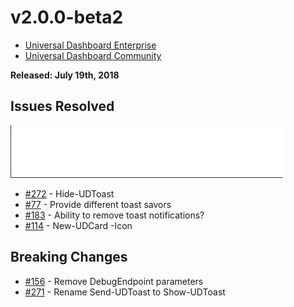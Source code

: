 # v2.0.0-beta2

* [Universal Dashboard Enterprise](https://www.powershellgallery.com/packages/UniversalDashboard/)
* [Universal Dashboard Community](https://www.powershellgallery.com/packages/UniversalDashboard/)

**Released: July 19th, 2018**

## Issues Resolved

![](/images/toast.gif)

* [\#272](https://github.com/ironmansoftware/universal-dashboard/issues/272) - Hide-UDToast
* [\#77](https://github.com/ironmansoftware/universal-dashboard/issues/77) - Provide different toast savors
* [\#183](https://github.com/ironmansoftware/universal-dashboard/issues/183) - Ability to remove toast notifications?
* [\#114](https://github.com/ironmansoftware/universal-dashboard/issues/114) - New-UDCard -Icon


## Breaking Changes

* [\#156](https://github.com/ironmansoftware/universal-dashboard/issues/156) - Remove DebugEndpoint parameters
* [\#271](https://github.com/ironmansoftware/universal-dashboard/issues/271) - Rename Send-UDToast to Show-UDToast
